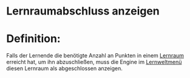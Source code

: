 # Lernraumabschluss anzeigen


# Definition:

Falls der Lernende die benötigte Anzahl an Punkten in einem [Lernraum](Lernraum-GE.md) erreicht hat, um ihn abzuschließen, 
muss die Engine im [Lernweltmenü](EWE0024.md) diesen Lernraum als abgeschlossen anzeigen.